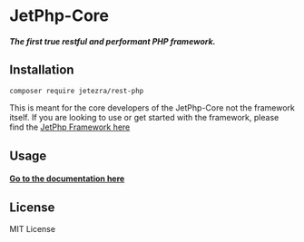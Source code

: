 # JetPhp-Core

##### The first true restful and performant PHP framework.


## Installation

```bash
composer require jetezra/rest-php
```
This is meant for the core developers of the JetPhp-Core not the framework itself.
If you are looking to use or get started with the framework, please find the [JetPhp Framework here](https://github.com/JetPhp-project/JetPhp-Framework.git)

## Usage

#### [Go to the documentation here](https://jetphp-project.github.io/JetPhp-Core/)

## License
MIT License

